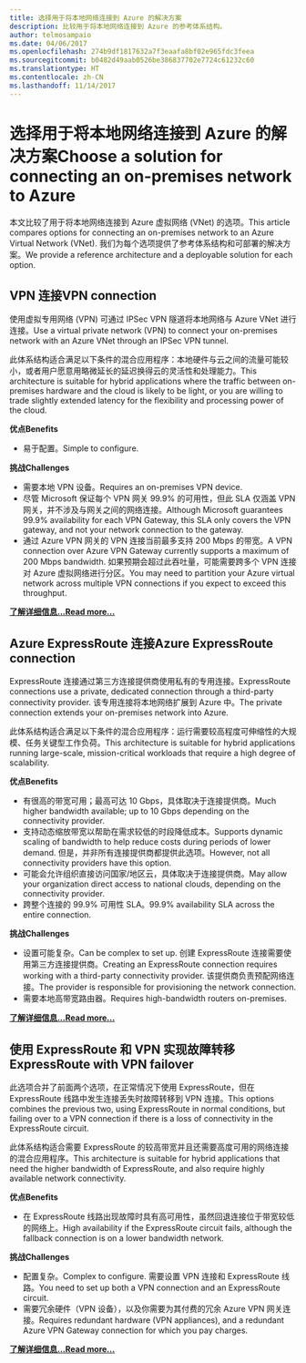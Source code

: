 ```yaml
---
title: 选择用于将本地网络连接到 Azure 的解决方案
description: 比较用于将本地网络连接到 Azure 的参考体系结构。
author: telmosampaio
ms.date: 04/06/2017
ms.openlocfilehash: 274b9df1817632a7f3eaafa8bf02e965fdc3feea
ms.sourcegitcommit: b0482d49aab0526be386837702e7724c61232c60
ms.translationtype: HT
ms.contentlocale: zh-CN
ms.lasthandoff: 11/14/2017
---
```

# <a name="choose-a-solution-for-connecting-an-on-premises-network-to-azure"></a><span data-ttu-id="9e81b-103">选择用于将本地网络连接到 Azure 的解决方案</span><span class="sxs-lookup"><span data-stu-id="9e81b-103">Choose a solution for connecting an on-premises network to Azure</span></span>

<span data-ttu-id="9e81b-104">本文比较了用于将本地网络连接到 Azure 虚拟网络 (VNet) 的选项。</span><span class="sxs-lookup"><span data-stu-id="9e81b-104">This article compares options for connecting an on-premises network to an Azure Virtual Network (VNet).</span></span> <span data-ttu-id="9e81b-105">我们为每个选项提供了参考体系结构和可部署的解决方案。</span><span class="sxs-lookup"><span data-stu-id="9e81b-105">We provide a reference architecture and a deployable solution for each option.</span></span>

## <a name="vpn-connection"></a><span data-ttu-id="9e81b-106">VPN 连接</span><span class="sxs-lookup"><span data-stu-id="9e81b-106">VPN connection</span></span>

<span data-ttu-id="9e81b-107">使用虚拟专用网络 (VPN) 可通过 IPSec VPN 隧道将本地网络与 Azure VNet 进行连接。</span><span class="sxs-lookup"><span data-stu-id="9e81b-107">Use a virtual private network (VPN) to connect your on-premises network with an Azure VNet through an IPSec VPN tunnel.</span></span>

<span data-ttu-id="9e81b-108">此体系结构适合满足以下条件的混合应用程序：本地硬件与云之间的流量可能较小，或者用户愿意用略微延长的延迟换得云的灵活性和处理能力。</span><span class="sxs-lookup"><span data-stu-id="9e81b-108">This architecture is suitable for hybrid applications where the traffic between on-premises hardware and the cloud is likely to be light, or you are willing to trade slightly extended latency for the flexibility and processing power of the cloud.</span></span>

<span data-ttu-id="9e81b-109">**优点**</span><span class="sxs-lookup"><span data-stu-id="9e81b-109">**Benefits**</span></span>

- <span data-ttu-id="9e81b-110">易于配置。</span><span class="sxs-lookup"><span data-stu-id="9e81b-110">Simple to configure.</span></span>

<span data-ttu-id="9e81b-111">**挑战**</span><span class="sxs-lookup"><span data-stu-id="9e81b-111">**Challenges**</span></span>

- <span data-ttu-id="9e81b-112">需要本地 VPN 设备。</span><span class="sxs-lookup"><span data-stu-id="9e81b-112">Requires an on-premises VPN device.</span></span>
- <span data-ttu-id="9e81b-113">尽管 Microsoft 保证每个 VPN 网关 99.9% 的可用性，但此 SLA 仅涵盖 VPN 网关，并不涉及与网关之间的网络连接。</span><span class="sxs-lookup"><span data-stu-id="9e81b-113">Although Microsoft guarantees 99.9% availability for each VPN Gateway, this SLA only covers the VPN gateway, and not your network connection to the gateway.</span></span>
- <span data-ttu-id="9e81b-114">通过 Azure VPN 网关的 VPN 连接当前最多支持 200 Mbps 的带宽。</span><span class="sxs-lookup"><span data-stu-id="9e81b-114">A VPN connection over Azure VPN Gateway currently supports a maximum of 200 Mbps bandwidth.</span></span> <span data-ttu-id="9e81b-115">如果预期会超过此吞吐量，可能需要跨多个 VPN 连接对 Azure 虚拟网络进行分区。</span><span class="sxs-lookup"><span data-stu-id="9e81b-115">You may need to partition your Azure virtual network across multiple VPN connections if you expect to exceed this throughput.</span></span>

<span data-ttu-id="9e81b-116">**[了解详细信息...][vpn]**</span><span class="sxs-lookup"><span data-stu-id="9e81b-116">**[Read more...][vpn]**</span></span>

## <a name="azure-expressroute-connection"></a><span data-ttu-id="9e81b-117">Azure ExpressRoute 连接</span><span class="sxs-lookup"><span data-stu-id="9e81b-117">Azure ExpressRoute connection</span></span>

<span data-ttu-id="9e81b-118">ExpressRoute 连接通过第三方连接提供商使用私有的专用连接。</span><span class="sxs-lookup"><span data-stu-id="9e81b-118">ExpressRoute connections use a private, dedicated connection through a third-party connectivity provider.</span></span> <span data-ttu-id="9e81b-119">该专用连接将本地网络扩展到 Azure 中。</span><span class="sxs-lookup"><span data-stu-id="9e81b-119">The private connection extends your on-premises network into Azure.</span></span> 

<span data-ttu-id="9e81b-120">此体系结构适合满足以下条件的混合应用程序：运行需要较高程度可伸缩性的大规模、任务关键型工作负荷。</span><span class="sxs-lookup"><span data-stu-id="9e81b-120">This architecture is suitable for hybrid applications running large-scale, mission-critical workloads that require a high degree of scalability.</span></span> 

<span data-ttu-id="9e81b-121">**优点**</span><span class="sxs-lookup"><span data-stu-id="9e81b-121">**Benefits**</span></span>

- <span data-ttu-id="9e81b-122">有很高的带宽可用；最高可达 10 Gbps，具体取决于连接提供商。</span><span class="sxs-lookup"><span data-stu-id="9e81b-122">Much higher bandwidth available; up to 10 Gbps depending on the connectivity provider.</span></span>
- <span data-ttu-id="9e81b-123">支持动态缩放带宽以帮助在需求较低的时段降低成本。</span><span class="sxs-lookup"><span data-stu-id="9e81b-123">Supports dynamic scaling of bandwidth to help reduce costs during periods of lower demand.</span></span> <span data-ttu-id="9e81b-124">但是，并非所有连接提供商都提供此选项。</span><span class="sxs-lookup"><span data-stu-id="9e81b-124">However, not all connectivity providers have this option.</span></span>
- <span data-ttu-id="9e81b-125">可能会允许组织直接访问国家/地区云，具体取决于连接提供商。</span><span class="sxs-lookup"><span data-stu-id="9e81b-125">May allow your organization direct access to national clouds, depending on the connectivity provider.</span></span>
- <span data-ttu-id="9e81b-126">跨整个连接的 99.9% 可用性 SLA。</span><span class="sxs-lookup"><span data-stu-id="9e81b-126">99.9% availability SLA across the entire connection.</span></span>

<span data-ttu-id="9e81b-127">**挑战**</span><span class="sxs-lookup"><span data-stu-id="9e81b-127">**Challenges**</span></span>

- <span data-ttu-id="9e81b-128">设置可能复杂。</span><span class="sxs-lookup"><span data-stu-id="9e81b-128">Can be complex to set up.</span></span> <span data-ttu-id="9e81b-129">创建 ExpressRoute 连接需要使用第三方连接提供商。</span><span class="sxs-lookup"><span data-stu-id="9e81b-129">Creating an ExpressRoute connection requires working with a third-party connectivity provider.</span></span> <span data-ttu-id="9e81b-130">该提供商负责预配网络连接。</span><span class="sxs-lookup"><span data-stu-id="9e81b-130">The provider is responsible for provisioning the network connection.</span></span>
- <span data-ttu-id="9e81b-131">需要本地高带宽路由器。</span><span class="sxs-lookup"><span data-stu-id="9e81b-131">Requires high-bandwidth routers on-premises.</span></span>

<span data-ttu-id="9e81b-132">**[了解详细信息...][expressroute]**</span><span class="sxs-lookup"><span data-stu-id="9e81b-132">**[Read more...][expressroute]**</span></span>

## <a name="expressroute-with-vpn-failover"></a><span data-ttu-id="9e81b-133">使用 ExpressRoute 和 VPN 实现故障转移</span><span class="sxs-lookup"><span data-stu-id="9e81b-133">ExpressRoute with VPN failover</span></span>

<span data-ttu-id="9e81b-134">此选项合并了前面两个选项，在正常情况下使用 ExpressRoute，但在 ExpressRoute 线路中发生连接丢失时故障转移到 VPN 连接。</span><span class="sxs-lookup"><span data-stu-id="9e81b-134">This options combines the previous two, using ExpressRoute in normal conditions, but failing over to a VPN connection if there is a loss of connectivity in the ExpressRoute circuit.</span></span>

<span data-ttu-id="9e81b-135">此体系结构适合需要 ExpressRoute 的较高带宽并且还需要高度可用的网络连接的混合应用程序。</span><span class="sxs-lookup"><span data-stu-id="9e81b-135">This architecture is suitable for hybrid applications that need the higher bandwidth of ExpressRoute, and also require highly available network connectivity.</span></span> 

<span data-ttu-id="9e81b-136">**优点**</span><span class="sxs-lookup"><span data-stu-id="9e81b-136">**Benefits**</span></span>

- <span data-ttu-id="9e81b-137">在 ExpressRoute 线路出现故障时具有高可用性，虽然回退连接位于带宽较低的网络上。</span><span class="sxs-lookup"><span data-stu-id="9e81b-137">High availability if the ExpressRoute circuit fails, although the fallback connection is on a lower bandwidth network.</span></span>

<span data-ttu-id="9e81b-138">**挑战**</span><span class="sxs-lookup"><span data-stu-id="9e81b-138">**Challenges**</span></span>

- <span data-ttu-id="9e81b-139">配置复杂。</span><span class="sxs-lookup"><span data-stu-id="9e81b-139">Complex to configure.</span></span> <span data-ttu-id="9e81b-140">需要设置 VPN 连接和 ExpressRoute 线路。</span><span class="sxs-lookup"><span data-stu-id="9e81b-140">You need to set up both a VPN connection and an ExpressRoute circuit.</span></span>
- <span data-ttu-id="9e81b-141">需要冗余硬件（VPN 设备），以及你需要为其付费的冗余 Azure VPN 网关连接。</span><span class="sxs-lookup"><span data-stu-id="9e81b-141">Requires redundant hardware (VPN appliances), and a redundant Azure VPN Gateway connection for which you pay charges.</span></span>

<span data-ttu-id="9e81b-142">**[了解详细信息...][expressroute-vpn-failover]**</span><span class="sxs-lookup"><span data-stu-id="9e81b-142">**[Read more...][expressroute-vpn-failover]**</span></span>

<!-- links -->
[expressroute]: ./expressroute.md
[expressroute-vpn-failover]: ./expressroute-vpn-failover.md
[vpn]: ./vpn.md